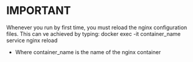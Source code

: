 # IMPORTANT
Whenever you run by first time, you must reload the nginx configuration files.
This can ve achieved by typing:
docker exec -it container_name service nginx reload
* Where container_name is the name of the nginx container
